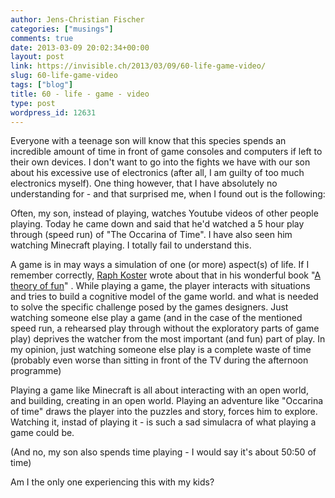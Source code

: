 ```yaml
---
author: Jens-Christian Fischer
categories: ["musings"]
comments: true
date: 2013-03-09 20:02:34+00:00
layout: post
link: https://invisible.ch/2013/03/09/60-life-game-video/
slug: 60-life-game-video
tags: ["blog"]
title: 60 - life - game - video
type: post
wordpress_id: 12631
---
```


Everyone with a teenage son will know that this species spends an incredible amount of time in front of game consoles and computers if left to their own devices. I don't want to go into the fights we have with our son about his excessive use of electronics (after all, I am guilty of too much electronics myself). One thing however, that I have absolutely no understanding for - and that surprised me, when I found out is the following:

Often, my son, instead of playing, watches Youtube videos of other people playing. Today he came down and said that he'd watched a 5 hour play through (speed run) of "The Occarina of Time". I have also seen him watching Minecraft playing. I totally fail to understand this.

A game is in may ways a simulation of one (or more) aspect(s) of life. If I remember correctly, [Raph Koster](https://en.wikipedia.org/wiki/Raph_Koster) wrote about that in his wonderful book "[A theory of fun](https://www.theoryoffun.com/)" . While playing a game, the player interacts with situations and tries to build a cognitive model of the game world. and what is needed to solve the specific challenge posed by the games designers. Just watching someone else play a game (and in the case of the mentioned speed run, a rehearsed play through without the exploratory parts of game play) deprives the watcher from the most important (and fun) part of play. In my opinion, just watching someone else play is a complete waste of time (probably even worse than sitting in front of the TV during the afternoon programme)

Playing a game like Minecraft is all about interacting with an open world, and building, creating in an open world. Playing an adventure like "Occarina of time" draws the player into the puzzles and story, forces him to explore. Watching it, instad of playing it - is such a sad simulacra of what playing a game could be.

(And no, my son also spends time playing - I would say it's about 50:50 of time)

Am I the only one experiencing this with my kids?
